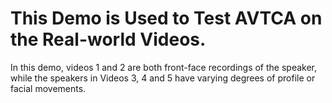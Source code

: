 # This Demo is Used to Test AVTCA on the Real-world Videos.
In this demo, videos 1 and 2 are both front-face recordings of the speaker, while the speakers in Videos 3, 4 and 5 have varying degrees of profile or facial movements.
